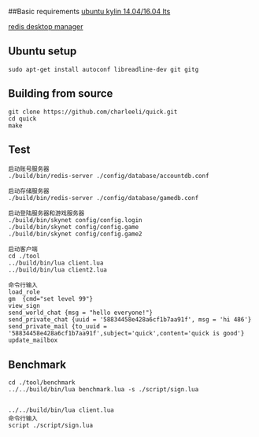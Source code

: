 ##Basic requirements
[ubuntu kylin 14.04/16.04 lts](http://www.ubuntukylin.com/downloads/)

[redis desktop manager](https://github.com/uglide/RedisDesktopManager/releases)

## Ubuntu setup
```
sudo apt-get install autoconf libreadline-dev git gitg
```

## Building from source
```
git clone https://github.com/charleeli/quick.git
cd quick
make
```

## Test
```
启动账号服务器
./build/bin/redis-server ./config/database/accountdb.conf

启动存储服务器
./build/bin/redis-server ./config/database/gamedb.conf

启动登陆服务器和游戏服务器
./build/bin/skynet config/config.login
./build/bin/skynet config/config.game
./build/bin/skynet config/config.game2

启动客户端
cd ./tool
../build/bin/lua client.lua
../build/bin/lua client2.lua

命令行输入
load_role
gm  {cmd="set level 99"}
view_sign
send_world_chat {msg = "hello everyone!"}
send_private_chat {uuid = '58834458e428a6cf1b7aa91f', msg = 'hi 486'}
send_private_mail {to_uuid = '58834458e428a6cf1b7aa91f',subject='quick',content='quick is good'}
update_mailbox
```

## Benchmark
```
cd ./tool/benchmark
../../build/bin/lua benchmark.lua -s ./script/sign.lua


../../build/bin/lua client.lua
命令行输入
script ./script/sign.lua
```
